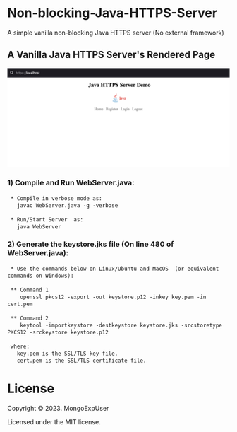 # Non-blocking-Java-HTTPS-Server
 A simple vanilla non-blocking Java HTTPS server (No external framework) 

 ## A Vanilla Java HTTPS Server's Rendered Page
![Image description](https://github.com/MongoExpUser/Non-blocking-Java-HTTPS-Server-With-No-External-Framework/blob/main/page.png)


### 1) Compile and Run WebServer.java:                                                                                             
     * Compile in verbose mode as:
       javac WebServer.java -g -verbose 

     * Run/Start Server  as:
       java WebServer
     
 ### 2) Generate the keystore.jks file (On line 480 of WebServer.java):
     * Use the commands below on Linux/Ubuntu and MacOS  (or equivalent commands on Windows): 
 
     ** Command 1
        openssl pkcs12 -export -out keystore.p12 -inkey key.pem -in cert.pem
     
     ** Command 2
        keytool -importkeystore -destkeystore keystore.jks -srcstoretype PKCS12 -srckeystore keystore.p12
     
     where:
       key.pem is the SSL/TLS key file.
       cert.pem is the SSL/TLS certificate file.


# License

Copyright © 2023. MongoExpUser

Licensed under the MIT license.
